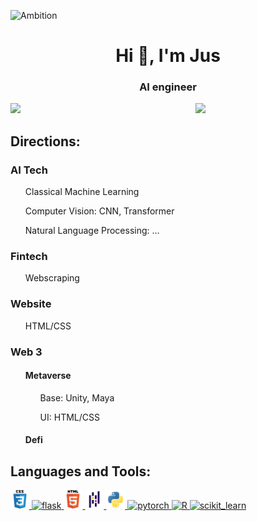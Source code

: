 ![Ambition](https://github.com/Justinfungi/Justinfungi/blob/main/METAVERSE.jpg)

<h1 align="center">Hi 👋, I'm Jus</h1>
<h3 align="center">AI engineer</h3>


<!--session 2-->
<p align="left">
  <img src="https://github-readme-stats.vercel.app/api?username=Justinfungi&show_icons=true&layout=compact&count_private=true&hide_title=true&theme=radical" style="width: 56%; max-width: 58%; min-width: 58%;">

  <img src="https://github-readme-stats.vercel.app/api/top-langs/?username=Justinfungi&layout=compact&count_private=true&theme=radical" style="width: 40%; max-width: 40%; min-width: 40%;"> 
  
</p>
<!-- /session 2-->

<!--session 3-->
<h2>Directions:</h2>

<h3>AI Tech</h3>
<ul>Classical Machine Learning</ul>
<ul>Computer Vision: CNN, Transformer</ul>
<ul>Natural Language Processing: ...</ul>

<h3>Fintech</h3>
<ul>Webscraping</ul>
<ul></ul>
<ul></ul>

<h3>Website</h3>
<ul>HTML/CSS</ul>

<h3>Web 3</h3>
    <ol><h4>Metaverse</h4></ol>
    <ol><ul>Base: Unity, Maya</ul></ol>
    <ol><ul>UI: HTML/CSS</ul></ol>
    <ol><h4>Defi</h4></ol>


<!--/session 3-->

<!-- session 4-->
<h2 align="left">Languages and Tools:</h2>
<p align="left">
 <a href="https://www.w3schools.com/css/" target="_blank" rel="noreferrer"> <img src="https://raw.githubusercontent.com/devicons/devicon/master/icons/css3/css3-original-wordmark.svg" alt="css3" width="30" height="30"/> </a> <a href="https://flask.palletsprojects.com/" target="_blank" rel="noreferrer"> <img src="https://www.vectorlogo.zone/logos/pocoo_flask/pocoo_flask-icon.svg" alt="flask" width="30" height="30"/> </a><a href="https://www.w3.org/html/" target="_blank" rel="noreferrer"> <img src="https://raw.githubusercontent.com/devicons/devicon/master/icons/html5/html5-original-wordmark.svg" alt="html5" width="30" height="30"/> </a><a href="https://pandas.pydata.org/" target="_blank" rel="noreferrer"> <img src="https://raw.githubusercontent.com/devicons/devicon/2ae2a900d2f041da66e950e4d48052658d850630/icons/pandas/pandas-original.svg" alt="pandas" width="30" height="30"/> </a><a href="https://www.python.org" target="_blank" rel="noreferrer"> <img src="https://raw.githubusercontent.com/devicons/devicon/master/icons/python/python-original.svg" alt="python" width="30" height="30"/> </a><a href="https://pytorch.org/" target="_blank" rel="noreferrer"> <img src="https://www.vectorlogo.zone/logos/pytorch/pytorch-icon.svg" alt="pytorch" width="30" height="30"/> </a><a href="https://www.r-project.org/" target="_blank" rel="noreferrer"> <img src="https://www.r-project.org/Rlogo.png" alt="R" width="30" height="30"/> </a><a href="https://scikit-learn.org/" target="_blank" rel="noreferrer"> <img src="https://upload.wikimedia.org/wikipedia/commons/0/05/Scikit_learn_logo_small.svg" alt="scikit_learn" width="30" height="30"/> </a> </p>

<!-- /session 4-->
